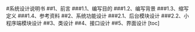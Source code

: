 #系统设计说明书
	##1、前言
		###1.1、编写目的
		###1.2、编写背景
		###1.3、缩写定义
		###1.4、参考资料
	##2、系统功能设计
		###2.1、后台模块设计
		###2.2、小程序端模块设计
	##3、类设计
	##4、接口设计
	##5、界面设计
[toc]
